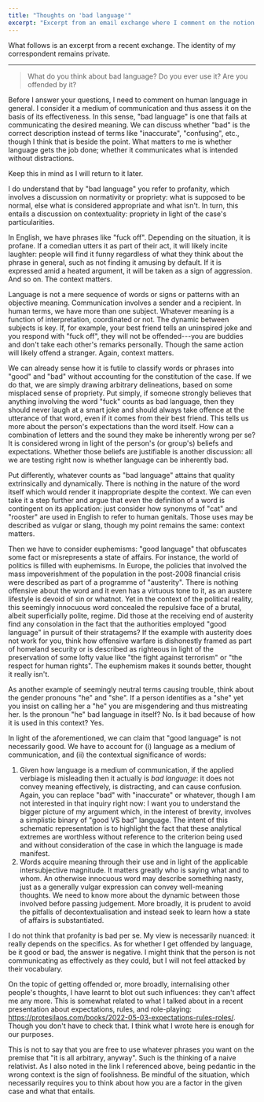 ```yaml
---
title: "Thoughts on 'bad language'"
excerpt: "Excerpt from an email exchange where I comment on the notion of 'bad language'."
---
```


What follows is an excerpt from a recent exchange.  The identity of my
correspondent remains private.

* * *

> What do you think about bad language?  Do you ever use it?  Are you
> offended by it?

Before I answer your questions, I need to comment on human language in
general.  I consider it a medium of communication and thus assess it on
the basis of its effectiveness.  In this sense, "bad language" is one
that fails at communicating the desired meaning.  We can discuss whether
"bad" is the correct description instead of terms like "inaccurate",
"confusing", etc., though I think that is beside the point.  What
matters to me is whether language gets the job done; whether it
communicates what is intended without distractions.

Keep this in mind as I will return to it later.

I do understand that by "bad language" you refer to profanity, which
involves a discussion on normativity or propriety: what is supposed to
be normal, else what is considered appropriate and what isn't.  In turn,
this entails a discussion on contextuality: propriety in light of the
case's particularities.

In English, we have phrases like "fuck off".  Depending on the
situation, it is profane.  If a comedian utters it as part of their act,
it will likely incite laughter: people will find it funny regardless of
what they think about the phrase in general, such as not finding it
amusing by default.  If it is expressed amid a heated argument, it will
be taken as a sign of aggression.  And so on.  The context matters.

Language is not a mere sequence of words or signs or patterns with an
objective meaning.  Communication involves a sender and a recipient.  In
human terms, we have more than one subject.  Whatever meaning is a
function of interpretation, coordinated or not.  The dynamic between
subjects is key.  If, for example, your best friend tells an uninspired
joke and you respond with "fuck off", they will not be offended---you
are buddies and don't take each other's remarks personally.  Though the
same action will likely offend a stranger.  Again, context matters.

We can already sense how it is futile to classify words or phrases into
"good" and "bad" without accounting for the constitution of the case.
If we do that, we are simply drawing arbitrary delineations, based on
some misplaced sense of propriety.  Put simply, if someone strongly
believes that anything involving the word "fuck" counts as bad language,
then they should never laugh at a smart joke and should always take
offence at the utterance of that word, even if it comes from their best
friend.  This tells us more about the person's expectations than the
word itself.  How can a combination of letters and the sound they make
be inherently wrong per se?  It is considered wrong in light of the
person's (or group's) beliefs and expectations.  Whether those beliefs
are justifiable is another discussion: all we are testing right now is
whether language can be inherently bad.

Put differently, whatever counts as "bad language" attains that quality
extrinsically and dynamically.  There is nothing in the nature of the
word itself which would render it inappropriate despite the context.  We
can even take it a step further and argue that even the definition of a
word is contingent on its application: just consider how synonyms of
"cat" and "rooster" are used in English to refer to human genitals.
Those uses may be described as vulgar or slang, though my point remains
the same: context matters.

Then we have to consider euphemisms: "good language" that obfuscates
some fact or misrepresents a state of affairs.  For instance, the world
of politics is filled with euphemisms.  In Europe, the policies that
involved the mass impoverishment of the population in the post-2008
financial crisis were described as part of a programme of "austerity".
There is nothing offensive about the word and it even has a virtuous
tone to it, as an austere lifestyle is devoid of sin or whatnot.  Yet in
the context of the political reality, this seemingly innocuous word
concealed the repulsive face of a brutal, albeit superficially polite,
regime.  Did those at the receiving end of austerity find any
consolation in the fact that the authorities employed "good language" in
pursuit of their stratagems?  If the example with austerity does not
work for you, think how offensive warfare is dishonestly framed as part
of homeland security or is described as righteous in light of the
preservation of some lofty value like "the fight against terrorism" or
"the respect for human rights".  The euphemism makes it sounds better,
thought it really isn't.

As another example of seemingly neutral terms causing trouble, think
about the gender pronouns "he" and "she".  If a person identifies as a
"she" yet you insist on calling her a "he" you are misgendering and thus
mistreating her.  Is the pronoun "he" bad language in itself?  No.  Is
it bad because of how it is used in this context?  Yes.

In light of the aforementioned, we can claim that "good language" is not
necessarily good.  We have to account for (i) language as a medium of
communication, and (ii) the contextual significance of words:

1. Given how language is a medium of communication, if the applied
   verbiage is misleading then it actually is _bad language_: it does
   not convey meaning effectively, is distracting, and can cause
   confusion.  Again, you can replace "bad" with "inaccurate" or
   whatever, though I am not interested in that inquiry right now: I
   want you to understand the bigger picture of my argument which, in
   the interest of brevity, involves a simplistic binary of "good VS
   bad" language.  The intent of this schematic representation is to
   highlight the fact that these analytical extremes are worthless
   without reference to the criterion being used and without
   consideration of the case in which the language is made manifest.
2. Words acquire meaning through their use and in light of the
   applicable intersubjective magnitude.  It matters greatly who is
   saying what and to whom.  An otherwise innocuous word may describe
   something nasty, just as a generally vulgar expression can convey
   well-meaning thoughts.  We need to know more about the dynamic
   between those involved before passing judgement.  More broadly, it is
   prudent to avoid the pitfalls of decontextualisation and instead seek
   to learn how a state of affairs is substantiated.

I do not think that profanity is bad per se.  My view is necessarily
nuanced: it really depends on the specifics.  As for whether I get
offended by language, be it good or bad, the answer is negative.  I
might think that the person is not communicating as effectively as they
could, but I will not feel attacked by their vocabulary.

On the topic of getting offended or, more broadly, internalising other
people's thoughts, I have learnt to blot out such influences: they can't
affect me any more.  This is somewhat related to what I talked about in
a recent presentation about expectations, rules, and role-playing:
<https://protesilaos.com/books/2022-05-03-expectations-rules-roles/>.
Though you don't have to check that.  I think what I wrote here is
enough for our purposes.

This is not to say that you are free to use whatever phrases you want on
the premise that "it is all arbitrary, anyway".  Such is the thinking of
a naive relativist.  As I also noted in the link I referenced above,
being pedantic in the wrong context is the sign of foolishness.  Be
mindful of the situation, which necessarily requires you to think about
how you are a factor in the given case and what that entails.
